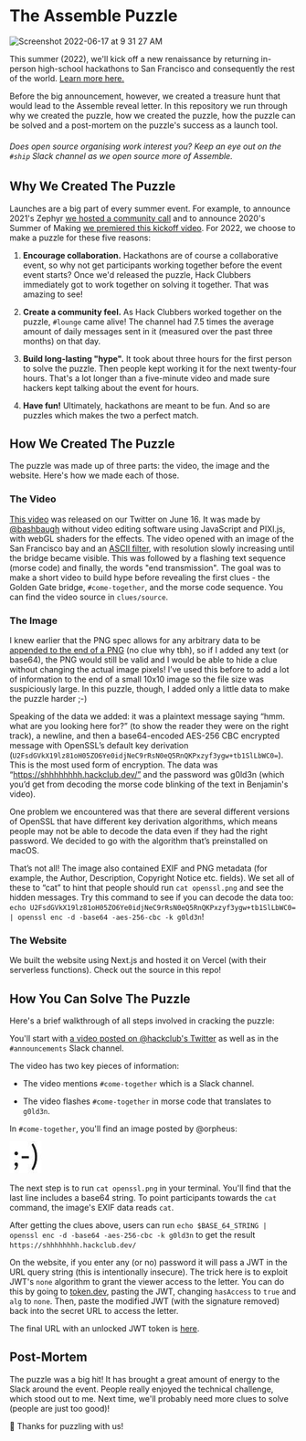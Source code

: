 # The Assemble Puzzle

<img width="1109" alt="Screenshot 2022-06-17 at 9 31 27 AM" src="https://user-images.githubusercontent.com/39828164/174321304-c79edc6f-6e9f-437f-b154-eadc86a52047.png">

This summer (2022), we'll kick off a new renaissance by returning in-person high-school hackathons to San Francisco and consequently the rest of the world. [Learn more here.](https://assemble.hackclub.com)

Before the big announcement, however, we created a treasure hunt that would lead to the Assemble reveal letter. In this repository we run through why we created the puzzle, how we created the puzzle, how the puzzle can be solved and a post-mortem on the puzzle's success as a launch tool.

###### Does open source organising work interest you? Keep an eye out on the `#ship` Slack channel as we open source more of Assemble.

## Why We Created The Puzzle

Launches are a big part of every summer event. For example, to announce 2021's Zephyr [we hosted a community call](https://youtu.be/wQebTjTyF7M) and to announce 2020's Summer of Making [we premiered this kickoff video](https://www.youtube.com/watch?v=aDxMvyTbFl8). For 2022, we choose to make a puzzle for these five reasons:

1. **Encourage collaboration.** Hackathons are of course a collaborative event, so why not get participants working together before the event event starts? Once we'd released the puzzle, Hack Clubbers immediately got to work together on solving it together. That was amazing to see!

2. **Create a community feel.** As Hack Clubbers worked together on the puzzle, `#lounge` came alive! The channel had 7.5 times the average amount of daily messages sent in it (measured over the past three months) on that day.

3. **Build long-lasting "hype".** It took about three hours for the first person to solve the puzzle. Then people kept working it for the next twenty-four hours. That's a lot longer than a five-minute video and made sure hackers kept talking about the event for hours.

4. **Have fun!** Ultimately, hackathons are meant to be fun. And so are puzzles which makes the two a perfect match.

## How We Created The Puzzle

The puzzle was made up of three parts: the video, the image and the website. Here's how we made each of those.

### The Video

[This video](https://twitter.com/hackclub/status/1537556499223961600/video/1) was released on our Twitter on June 16. It was made by [@bashbaugh](https://github.com/bashbaugh) without video editing software using JavaScript and PIXI.js, with webGL shaders for the effects. The video opened with an image of the San Francisco bay and an [ASCII filter](https://github.com/pixijs/filters/tree/main/filters/ascii), with resolution slowly increasing until the bridge became visible. This was followed by a flashing text sequence (morse code) and finally, the words "end transmission". The goal was to make a short video to build hype before revealing the first clues - the Golden Gate bridge, `#come-together`, and the morse code sequence. You can find the video source in `clues/source`.

### The Image

I knew earlier that the PNG spec allows for any arbitrary data to be [appended to the end of a PNG](https://stackoverflow.com/questions/61561983/how-to-extract-binary-data-appended-to-a-png-file) (no clue why tbh), so if I added any text (or base64), the PNG would still be valid and I would be able to hide a clue without changing the actual image pixels! I’ve used this before to add a lot of information to the end of a small 10x10 image so the file size was suspiciously large. In this puzzle, though, I added only a little data to make the puzzle harder ;-)

Speaking of the data we added: it was a plaintext message saying “hmm. what are you looking here for?” (to show the reader they were on the right track), a newline, and then a base64-encoded AES-256 CBC encrypted message with OpenSSL’s default key derivation (`U2FsdGVkX19lz81oH05ZO6Ye0idjNeC9rRsN0eQ5RnQKPxzyf3ygw+tb1SlLbWC0=`). This is the most used form of encryption. The data was “https://shhhhhhhh.hackclub.dev/” and the password was g0ld3n (which you’d get from decoding the morse code blinking of the text in 
Benjamin's video). 

One problem we encountered was that there are several different versions of OpenSSL that have different key derivation algorithms, which means people may not be able to decode the data even if they had the right password. We decided to go with the algorithm that’s preinstalled on macOS.

That’s not all! The image also contained EXIF and PNG metadata (for example, the Author, Description, Copyright Notice etc. fields). We set all of these to “cat” to hint that people should run `cat openssl.png` and see the hidden messages.
Try this command to see if you can decode the data too: `echo U2FsdGVkX19lz81oH05ZO6Ye0idjNeC9rRsN0eQ5RnQKPxzyf3ygw+tb1SlLbWC0= | openssl enc -d -base64 -aes-256-cbc -k g0ld3n`!

### The Website

We built the website using Next.js and hosted it on Vercel (with their serverless functions). Check out the source in this repo!

## How You Can Solve The Puzzle

Here's a brief walkthrough of all steps involved in cracking the puzzle:

You'll start with [a video posted on @hackclub's Twitter](https://twitter.com/hackclub/status/1537556499223961600) as well as in the `#announcements` Slack channel.

The video has two key pieces of information:

- The video mentions `#come-together` which is a Slack channel.

- The video flashes `#come-together` in morse code that translates to `g0ld3n`.

In `#come-together`, you'll find an image posted by @orpheus:

[![A Winky Face Image](clues/openssl.png)](assets/openssl.png)

The next step is to run `cat openssl.png` in your terminal. You'll find that the last line includes a base64 string. To point participants towards the `cat` command, the image's EXIF data reads `cat`.

After getting the clues above, users can run `echo $BASE_64_STRING | openssl enc -d -base64 -aes-256-cbc -k g0ld3n` to get the result `https://shhhhhhhh.hackclub.dev/`

On the website, if you enter any (or no) password it will pass a JWT in the URL query string (this is intentionally insecure). The trick here is to exploit JWT's `none` algorithm to grant the viewer access to the letter. You can do this by going to [token.dev](https://token.dev), pasting the JWT, changing `hasAccess` to `true` and `alg` to `none`. Then, paste the modified JWT (with the signature removed) back into the secret URL to access the letter.

The final URL with an unlocked JWT token is [here](https://shhhhhhhh.hackclub.dev/secret?jwt=eyJhbGciOiJub25lIiwidHlwIjoiSldUIn0.eyJoYXNBY2Nlc3MiOnRydWUsImlhdCI6MTY1NTMxODI5NH0).

## Post-Mortem

The puzzle was a big hit! It has brought a great amount of energy to the Slack around the event. People really enjoyed the technical challenge, which stood out to me. Next time, we'll probably need more clues to solve (people are just too good)!

🎉 Thanks for puzzling with us!
